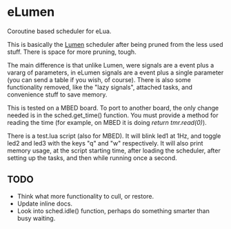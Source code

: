 eLumen
======

Coroutine based scheduler for eLua.

This is basically the [Lumen](https://github.com/xopxe/Lumen) scheduler after being pruned from the less used stuff. There is space for more pruning, tough.

The main difference is that unlike Lumen, were signals are a event plus a vararg of parameters, in eLumen signals are a event plus a single parameter (you can send a table if you wish, of course). There is also some functionality removed, like the "lazy signals", attached tasks, and convenience stuff to save memory.

This is tested on a MBED board. To port to another board, the only change needed is in the sched.get\_time() function. You must provide a method for reading the time (for example, on MBED it is doing  _return tmr.read(0)_).

There is a test.lua script (also for MBED). It will blink led1 at 1Hz, and toggle led2 and led3 with the keys "q" and "w" respectively. It will also print memory usage, at the script starting time, after loading the scheduler, after setting up the tasks, and then while running once a second.


TODO
----

* Think what more functionality to cull, or restore.
* Update inline docs.
* Look into sched.idle() function, perhaps do something smarter than busy waiting.


